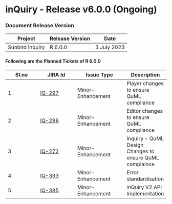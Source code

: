 # inQuiry - Release v6.0.0 (Ongoing)

### Document Release Version

| Project         | Release Version | Date        |
| --------------- | --------------- | ----------- |
| Sunbird Inquiry | R 6.0.0         | 3 July 2023 |

#### Following are the Planned Tickets of R 6.0.0

<table><thead><tr><th width="85">Sl.no</th><th width="100">JIRA Id</th><th width="138">Issue Type</th><th>Description</th></tr></thead><tbody><tr><td>1</td><td><a href="https://project-sunbird.atlassian.net/browse/IQ-297">IQ-297</a></td><td>Minor-Enhancement</td><td>Player changes to ensure QuML compliance</td></tr><tr><td>2</td><td><a href="https://project-sunbird.atlassian.net/browse/IQ-296">IQ-296</a></td><td>Minor-Enhancement</td><td>Editor changes to ensure QuML compliance</td></tr><tr><td>3</td><td><a href="https://project-sunbird.atlassian.net/browse/IQ-272">IQ-272</a></td><td>Minor-Enhancement</td><td>Inquiry - QuML Design Changes to ensure QuML complaince</td></tr><tr><td>4</td><td><a href="https://project-sunbird.atlassian.net/browse/IQ-393">IQ-393</a></td><td>Minor-Enhancement</td><td>Error standardisation</td></tr><tr><td>5</td><td><a href="https://project-sunbird.atlassian.net/browse/IQ-385">IQ-385</a></td><td>Minor-Enhancement</td><td>inQuiry V2 API Implementation</td></tr></tbody></table>
